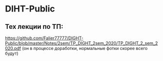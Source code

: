 # DIHT-Public
## Тех лекции по ТП: 
https://github.com/Falier77777/DIGHT-Public/blob/master/Notes/2sem/TP_DIGHT_2sem_2020/TP_DIGHT_2_sem_2020.pdf
(он в процессе доработки, нормальные фотки скорее всего будут)
